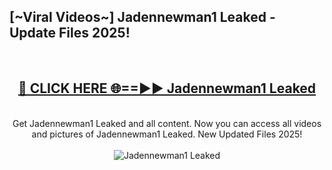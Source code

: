 <h2>[~Viral Videos~] Jadennewman1 Leaked - Update Files 2025!</h2>
<br>
<div align="center">
<h2><a href="https://betterlinks.top/A2PfLJ" rel="nofollow">🔴 CLICK HERE 🌐==►► Jadennewman1 Leaked</a></h2>
<br>
Get Jadennewman1 Leaked and all content. Now you can access all videos and pictures of Jadennewman1 Leaked. New Updated Files 2025!
<br>
<br>
<a href="https://betterlinks.top/A2PfLJ" rel="nofollow" data-target="animated-image.originalLink"><img src="https://i.ibb.co.com/WyWwxjT/player-gif2.gif" alt="Jadennewman1 Leaked" style="max-width: 100%; display: inline-block;" data-target="animated-image.originalImage"></a>
</div>
<br>
